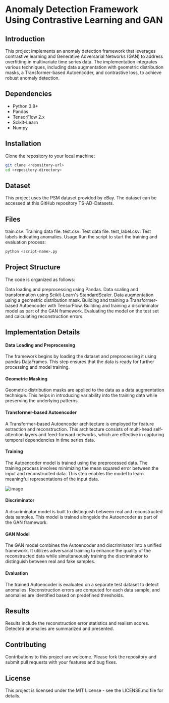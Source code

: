 # Anomaly Detection Framework Using Contrastive Learning and GAN

## Introduction
This project implements an anomaly detection framework that leverages contrastive learning and Generative Adversarial Networks (GAN) to address overfitting in multivariate time series data. The implementation integrates various techniques, including data augmentation with geometric distribution masks, a Transformer-based Autoencoder, and contrastive loss, to achieve robust anomaly detection.

## Dependencies

- Python 3.8+
- Pandas
- TensorFlow 2.x
- Scikit-Learn
- Numpy

## Installation

Clone the repository to your local machine:

```bash
git clone <repository-url>
cd <repository-directory>
```

## Dataset
This project uses the PSM dataset provided by eBay. The dataset can be accessed at this GitHub repository TS-AD-Datasets.

## Files
train.csv: Training data file.
test.csv: Test data file.
test_label.csv: Test labels indicating anomalies.
Usage
Run the script to start the training and evaluation process:

```bash
python <script-name>.py
```

## Project Structure
The code is organized as follows:

Data loading and preprocessing using Pandas.
Data scaling and transformation using Scikit-Learn's StandardScaler.
Data augmentation using a geometric distribution mask.
Building and training a Transformer-based Autoencoder with TensorFlow.
Building and training a discriminator model as part of the GAN framework.
Evaluating the model on the test set and calculating reconstruction errors.

## Implementation Details
#### Data Loading and Preprocessing
The framework begins by loading the dataset and preprocessing it using pandas DataFrames. This step ensures that the data is ready for further processing and model training.

#### Geometric Masking
Geometric distribution masks are applied to the data as a data augmentation technique. This helps in introducing variability into the training data while preserving the underlying patterns.

#### Transformer-based Autoencoder
A Transformer-based Autoencoder architecture is employed for feature extraction and reconstruction. This architecture consists of multi-head self-attention layers and feed-forward networks, which are effective in capturing temporal dependencies in time series data.

#### Training
The Autoencoder model is trained using the preprocessed data. The training process involves minimizing the mean squared error between the input and reconstructed data. This step enables the model to learn meaningful representations of the input data.

![image](https://github.com/Maryam189/Anomaly-Detection-in-Multivariate-Time-Series-Data/assets/76420523/0f785228-14b5-47f3-b2af-235edd40cf59)


#### Discriminator
A discriminator model is built to distinguish between real and reconstructed data samples. This model is trained alongside the Autoencoder as part of the GAN framework.

#### GAN Model
The GAN model combines the Autoencoder and discriminator into a unified framework. It utilizes adversarial training to enhance the quality of the reconstructed data while simultaneously training the discriminator to distinguish between real and fake samples.

#### Evaluation
The trained Autoencoder is evaluated on a separate test dataset to detect anomalies. Reconstruction errors are computed for each data sample, and anomalies are identified based on predefined thresholds.

## Results
Results include the reconstruction error statistics and realism scores. Detected anomalies are summarized and presented.

## Contributing
Contributions to this project are welcome. Please fork the repository and submit pull requests with your features and bug fixes.

## License
This project is licensed under the MIT License - see the LICENSE.md file for details.
